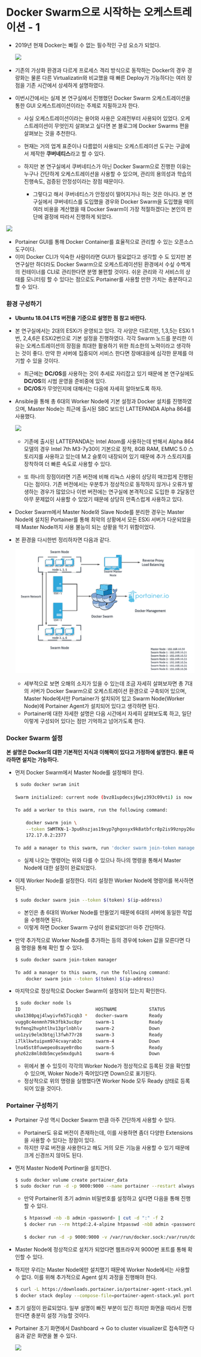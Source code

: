 # Docker Swarm으로 시작하는 오케스트레이션 - 1 

* 2019년 현재 Docker는 빠질 수 없는 필수적인 구성 요소가 되었다. 

  ![](https://www.smarthomebeginner.com/images/2016/11/Docker-vs-Virtual-Machines.png)

* 기존의 가상화 환경과 다르게 프로세스 격리 방식으로 동작하는 Docker의 경우 경량화는 물론 다른 Virtualizatin와 비교했을 때 빠른 Deploy가 가능하다는 여러 장점을 기존 시간에서 상세하게 설명하였다. 

* 이번시간에서는 실제 본 연구실에서 진행했던 Docker Swarm 오케스트레이션을 통한 GUI 오케스트레이션이라는 주제로 지필하고자 한다. 

  * 사실 오케스트레이션이라는 용어와 사용은 오래전부터 사용되어 있었다. 오케스트레이션이 무엇인지 살펴보고 싶다면 본 블로그에 Docker Swarms 편을 살펴보는 것을 추천한다. 

  * 현재는 거의 업계 표준이나 다름없이 사용되는 오케스트레이션 도구는 구글에서 제작한 **쿠버네티스**라고 할 수 있다. 

  * 하지만 본 연구실에서 쿠버네티스가 아닌 Docker Swarm으로 진행한 이유는 누구나 간단하게 오케스트레이션을 사용할 수 있으며, 관리의 용의성과 학습의 진행속도, 검증된 안정성이라는 장점 때문이다.

    * 그렇다고 해서 쿠버네티스가 안정성이 떨어지거나 하는 것은 아니다. 본 연구실에서 쿠버네티스를 도입했을 경우와 Docker Swarm을 도입했을 때의 여러 비용을 계산했을 때 Docker Swarm이 가장 적절하겠다는 본인의 판단에 결정에 따라서 진행하게 되었다. 

       

![](https://encrypted-tbn0.gstatic.com/images?q=tbn:ANd9GcQeKqyyYiPnXK9Cv5FsrEFH3DB0t85Sc_AyTqNz7T1eI49IdytcEg)

* Portainer GUI를 통해 Docker Container를 효율적으로 관리할 수 있는 오픈소스 도구이다. 
* 이미 Docker CLI가 익숙한 사람이라면 GUI가 필요없다고 생각할 수 도 있지만 본 연구실만 하더라도 Docker Swarm으로 오케스트레이션된 환경에서 수싶 수백게의 컨테이너를 CLI로 관리한다면 분명 불편할 것이다. 쉬운 관리와 각 서비스의 상태를 모니터링 할 수 있다는 점으로도 Portainer를 사용할 만한 가치는 충분하다고 할 수 있다. 



### 환경 구성하기 

* **Ubuntu 18.04 LTS 버전을 기준으로 설명한 점 참고 바란다.**

* 본 연구실에서는 2대의 ESXi가 운영되고 있다. 각 사양은 다르지만, 1,3,5는 ESXi 1번, 2,4,6은 ESXi2번으로 기본 설정을 진행하였다. 각각 Swarm 노드를 분리한 이유는 오케스트레이션의 장점을 최대한 활용하기 위한 최소한의 노력이라고 생각하는 것이 좋다. 만약 한 서버에 집중되어 서비스 한다면 장애대응에 심각한 문제를 야기할 수 있을 것이다. 

  * 최근에는 **DC/OS**를 사용하는 것이 추세로 자리잡고 있기 때문에 본 연구실에도  **DC/OS**의 시범 운영을 준비중에 있다. 
  * **DC/OS**가 무엇인지에 대해서는 다음에 자세히 알아보도록 하자. 

* Ansible을 통해 총 6대의 Worker Node에 기본 설정과 Docker 설치를 진행하였으며,  Master Node는 최근에 출시된 SBC 보드인 LATTEPANDA Alpha 864를 사용했다. 

  ![](https://ksr-ugc.imgix.net/assets/019/487/127/82c38723b55e1c4133c438e24a2c69a3_original.png?ixlib=rb-1.1.0&crop=faces&w=1552&h=873&fit=crop&v=1512490266&auto=format&frame=1&q=92&s=e69a3abbf50304ee067cbc7d819fc584)

  * 기존에 출시된 LATTEPANDA는 Intel Atom를 사용하는데 반해서 Alpha 864 모델의 경우 Intel 7th M3-7y30이 기본으로 장착, 8GB RAM, EMMC 5.0 스토리지를 사용하고 있는데 M.2 슬롯이 내장되어 있기 때문에 추가 스토리지를 장착하여 더 빠른 속도로 사용할 수 있다. 

  * 또 하나의 장점이라면 기존 버전에 비해 리눅스 사용이 상당히 매끄럽게 진행된다는 점이다. 기존 버전에서는 우분투가 정상적으로 동작하지 않거나 오류가 발생하는 경우가 많았으나 이번 버전에는 연구실에 본격적으로 도입한 후 2달동안 아무 문제없이 사용할 수 있었기 때문에 상당히 만족스럽게 사용하고 있다. 

     

* Docker Swarm에서 Master Node와 Slave Node를 분리한 경우는 Master Node에 설치된 Portainer를 통해 최악의 상황에서 모든 ESXi 서버가 다운되었을 때 Master Node까지 사용 불능이 되는 상황을 막기 위함이었다. 

* 본 환경을 다시한번 정리하자면 다음과 같다.

  ![Docker-Swarm-diagram](./Docker-Swarm-diagram.png)

  * 세부적으로 보면 오해의 소지가 있을 수 있는데 조금 자세히 살펴보자면 총 7대의 서버가 Docker Swarm으로 오케스트레이션 환경으로 구축되어 있으며, Master Node에서만 Portainer가 설치되어 있고 Swarm Node(Worker Node)에 Portainer Agent가 설치되어 있다고 생각하면 된다. 
  * Portainer에 대한 자세한 설명은 다음 시간에서 자세히 살펴보도록 하고, 일단 이렇게 구성되어 있다는 점만 기억하고 넘어가도록 한다. 

  

### Docker Swarm 설정

**본 설명은 Docker의 대한 기본적인 지식과 이해력이 있다고 가정하에 설명한다. 물론 따라하면 설치는 가능하다.**

* 먼저 Docker Swarm에서 Master Node를 설정해야 한다. 

  ```bash
  $ sudo docker swram init
  
  Swarm initialized: current node (bvz81updecsj6wjz393c09vti) is now a manager.
  
  To add a worker to this swarm, run the following command:
  
      docker swarm join \
      --token SWMTKN-1-3pu6hszjas19xyp7ghgosyx9k8atbfcr8p2is99znpy26u2lkl-1awxwuwd3z9j1z3puu7rcgdbx \
      172.17.0.2:2377
  
  To add a manager to this swarm, run 'docker swarm join-token manager' and follow the instructions.
  ```

  * 실제 나오는 명령어는 위와 다를 수 있으나 하나의 명령을 통해서 Master Node에 대한 설정이 완료되었다. 

* 이제 Worker Node를 설정한다. 미리 설정한 Worker Node에 명령어를 복사하면 된다.  

  ```bash
  $ sudo docker swarm join --token $(token) $(ip-address)
  ```

  * 본인은 총 6대의 Worker Node를 만들었기 때문에 6대의 서버에 동일한 작업을 수행하면 된다. 
  * 이렇게 하면 Docker Swarm 구성이 완료되었다!! 아주 간단하다. 

* 만약 추가적으로 Worker Node를 추가하는 등의 경우에 token 값을 모른다면 다음 명령을 통해 확인 할 수 있다. 

  ````bash
  $ sudo docker swarm join-token manager
  
  To add a manager to this swarm, run the following command:
      docker swarm join --token $(token) $(ip-address)
  ````

* 마지막으로 정상적으로 Docker Swarm이 설정되어 있는지 확인한다. 

  ```bash
  $ sudo docker node ls 
  ID                            HOSTNAME            STATUS              AVAILABILITY        MANAGER STATUS      ENGINE VERSION
  uko1380pqj4lwyivfm57icqb3 *   docker-swarm        Ready               Active              Leader              18.09.6
  vugg8c4enmnh79k3fbk3uc8pr     swarm-1             Ready               Active                                  18.09.6
  9sfmnq2hvphtlhv13grlnbhlv     swarm-2             Down                Active                                  18.09.6
  uo1zyi9elm3btqjl3fwh77r28     swarm-3             Ready               Active                                  18.09.6
  i7lklkwtuipxm974cvayrab3c     swarm-4             Down                Active                                  18.09.6
  lnu45st8fuwepeo8saye0rdbo     swarm-5             Ready               Active                                  18.09.6
  phz62z8ml8db5mcye5mxdguh1     swarm-6             Down                Active                                  18.09.6
  ```

  * 위에서 볼 수 있듯이 각각의 Worker Node가 정상적으로 등록된 것을 확인할 수 있으며, Woker Node가 죽어있다면 Down으로 표기된다. 
  * 정상적으로 위의 명령을 실행했다면 Worker Node 모두 Ready 상태로 등록되어 있을 것이다. 



### Portainer 구성하기 

* Portainer 구성 역시 Docker Swarm 만큼 아주 간단하게 사용할 수 있다. 
  * Portainer도 유료 버전이 존재하는데, 이를 사용하면 좀더 다양한 Extensions을 사용할 수 있다는 장점이 있다. 
  * 하지만 무료 버전을 사용한다고 해도 거의 모든 기능을 사용할 수 있기 때문에 크게 신경쓰지 않아도 된다. 

* 먼저 Master Node에 Portiner을 설치한다. 

  ```bash
  $ sudo docker volume create portainer_data
  $ sudo docker run -d -p 9000:9000 --name portainer --restart always -v /var/run/docker.sock:/var/run/docker.sock -v portainer_data:/data portainer/portainer
  
  ```

  * 만약 Portainer의 초기 admin 비밀번호를 설정하고 싶다면 다음을 통해 진행 할 수 있다. 

    ```bash
    $ htpasswd -nb -B admin <password> | cut -d ":" -f 2
    $ docker run --rm httpd:2.4-alpine htpasswd -nbB admin <password> | cut -d ":" -f 2
    
    $ docker run -d -p 9000:9000 -v /var/run/docker.sock:/var/run/docker.sock portainer/portainer --admin-password='암호화 비밀번호'
    ```

* Master Node에 정상적으로 설치가 되었다면 웹프라우저 9000번 포트를 통해 확인할 수 있다. 

* 하지만 우리는 Master Node에만 설치했기 때문에 Worker Node에서는 사용할 수 없다. 이를 위해 추가적으로 Agent 설치 과정을 진행해야 한다. 

  ````bash
  $ curl -L https://downloads.portainer.io/portainer-agent-stack.yml -o portainer-agent-stack.yml
  $ docker stack deploy --compose-file=portainer-agent-stack.yml portainer
  ````

* 초기 설정이 완료되었다. 일부 설명이 빠진 부분이 있긴 하지만 화면을 따라서 진행한다면 충분히 설정 가능할 것이다. 

* Portainer 초기 화면에서 Dashboard -> Go to cluster visualizer로 접속하면 다음과 같은 화면을 볼 수 있다. 

  ![](https://www.melvinvivas.com/content/images/2017/11/Screenshot-2017-11-16-20.48.13.png)

















